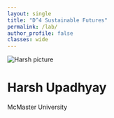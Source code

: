 ```yaml
---
layout: single
title: "D^4 Sustainable Futures"
permalink: /lab/
author_profile: false
classes: wide
---
```


<div class="lab-content">
  <div classname="person">
      <img src="/" alt="Harsh picture" class="profile-image">
  <h1>Harsh Upadhyay</h1>

  <div class="subtitle">
     McMaster University
  </div>
    
  </div>
</div>
